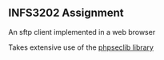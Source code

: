 INFS3202 Assignment
-----

An sftp client implemented in a web browser

Takes extensive use of the [phpseclib library](https://github.com/phpseclib/phpseclib/)